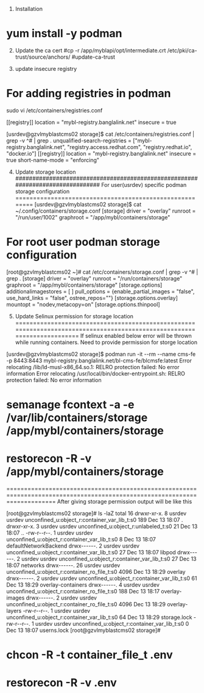 1. Installation
# yum install -y podman


2. Update the ca cert 
#cp -r /app/myblapi/opt/intermediate.crt /etc/pki/ca-trust/source/anchors/
#update-ca-trust

3. update insecure registry
# For adding registries in podman
sudo vi /etc/containers/registries.conf

[[registry]]
location = "mybl-registry.banglalink.net"
insecure = true


[usrdev@gzvlmyblastcms02 storage]$ cat /etc/containers/registries.conf | grep -v ^# | grep .
unqualified-search-registries = ["mybl-registry.banglalink.net", "registry.access.redhat.com", "registry.redhat.io", "docker.io"]
[[registry]]
location = "mybl-registry.banglalink.net"
insecure = true
short-name-mode = "enforcing"


4. Update storage location
###############################################################################
For user(usrdev) specific podman storage configuration
========================================================
[usrdev@gzvlmyblastcms02 storage]$ cat ~/.config/containers/storage.conf
[storage]
driver = "overlay"
runroot = "/run/user/1002"
graphroot = "/app/mybl/containers/storage"

For root user podman storage configuration
======================================================

[root@gzvlmyblastcms02 ~]# cat /etc/containers/storage.conf | grep -v ^# | grep .
[storage]
driver = "overlay"
runroot = "/run/containers/storage"
graphroot = "/app/mybl/containers/storage"
[storage.options]
additionalimagestores = [
]
pull_options = {enable_partial_images = "false", use_hard_links = "false", ostree_repos=""}
[storage.options.overlay]
mountopt = "nodev,metacopy=on"
[storage.options.thinpool]

5. Update Selinux permission for storage location
========================================================================================================================
If selinux enabled below error will be thrown while running containers. Need to provide permission for storge location

[usrdev@gzvlmyblastcms02 storage]$ podman run -it --rm --name cms-fe -p 8443:8443 mybl-registry.banglalink.net/bl-cms-fe/blcmsfe:latest
Error relocating /lib/ld-musl-x86_64.so.1: RELRO protection failed: No error information
Error relocating /usr/local/bin/docker-entrypoint.sh: RELRO protection failed: No error information


# semanage fcontext -a -e /var/lib/containers/storage /app/mybl/containers/storage
# restorecon -R -v /app/mybl/containers/storage

==========================================================================================================================
After giving storage permission output will be like this

[root@gzvlmyblastcms02 storage]# ls -laZ
total 16
drwxr-xr-x.  8 usrdev usrdev unconfined_u:object_r:container_var_lib_t:s0  189 Dec 13 18:07 .
drwxr-xr-x.  3 usrdev usrdev unconfined_u:object_r:unlabeled_t:s0           21 Dec 13 18:07 ..
-rw-r--r--.  1 usrdev usrdev unconfined_u:object_r:container_var_lib_t:s0    8 Dec 13 18:07 defaultNetworkBackend
drwx------.  2 usrdev usrdev unconfined_u:object_r:container_var_lib_t:s0   27 Dec 13 18:07 libpod
drwx------.  2 usrdev usrdev unconfined_u:object_r:container_var_lib_t:s0   27 Dec 13 18:07 networks
drwx------. 26 usrdev usrdev unconfined_u:object_r:container_ro_file_t:s0 4096 Dec 13 18:29 overlay
drwx------.  2 usrdev usrdev unconfined_u:object_r:container_var_lib_t:s0   61 Dec 13 18:29 overlay-containers
drwx------.  4 usrdev usrdev unconfined_u:object_r:container_ro_file_t:s0  188 Dec 13 18:17 overlay-images
drwx------.  2 usrdev usrdev unconfined_u:object_r:container_ro_file_t:s0 4096 Dec 13 18:29 overlay-layers
-rw-r--r--.  1 usrdev usrdev unconfined_u:object_r:container_var_lib_t:s0   64 Dec 13 18:29 storage.lock
-rw-r--r--.  1 usrdev usrdev unconfined_u:object_r:container_var_lib_t:s0    0 Dec 13 18:07 userns.lock
[root@gzvlmyblastcms02 storage]#


# chcon -R -t container_file_t .env
# restorecon -R -v .env

